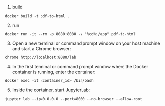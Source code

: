 1. build
```shell
docker build -t pdf-to-html .
```

2. run
```shell
docker run -it --rm -p 8080:8080 -v "%cd%:/app" pdf-to-html
```

3. Open a new terminal or command prompt window on your host machine and start a Chrome browser:

```shell
chrome http://localhost:8080/lab
```

4. In the first terminal or command prompt window where the Docker container is running, enter the container:

```shell
docker exec -it <container_id> /bin/bash
```

5. Inside the container, start JupyterLab:

```shell
jupyter lab --ip=0.0.0.0 --port=8080 --no-browser --allow-root
```